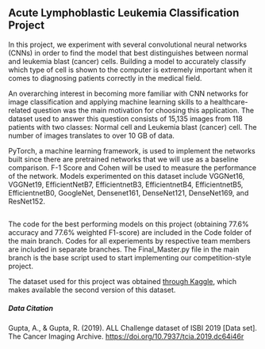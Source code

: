 ## Acute Lymphoblastic Leukemia Classification Project

In this project, we experiment with several convolutional neural networks (CNNs) in order to find the model that best distinguishes between normal and leukemia blast (cancer) cells. Building a model to accurately classify which type of cell is shown to the computer is extremely important when it comes to diagnosing patients correctly in the medical field.
 
 An overarching interest in becoming more familiar with CNN networks for image classification and applying machine learning skills to a healthcare-related question was the main motivation for choosing this application. The dataset used to answer this question consists of 15,135 images from 118 patients with two classes: Normal cell and Leukemia blast (cancer) cell. The number of images translates to over 10 GB of data.

PyTorch, a machine learning framework, is used to implement the networks built since there are pretrained networks that we will use as a baseline comparison. F-1 Score and Cohen will be used to measure the performance of the network.
Models experimented on this dataset include VGGNet16, VGGNet19, EfficientNetB7, EfficientnetB3, EfficientnetB4, EfficientnetB5, EfficientnetB0, GoogleNet, Densenet161, DenseNet121, DenseNet169, and ResNet152.



##

The code for the best performing models on this project (obtaining 77.6% accuracy and 77.6% weighted F1-score) are included in the Code folder of the main branch. Codes for all experiements by respective team members are included in separate branches. The Final_Master.py file in the main branch is the base script used to start implementing our competition-style project.

The dataset used for this project was obtained [through Kaggle](https://www.kaggle.com/andrewmvd/leukemia-classification), which makes available the second version of this dataset. 

##### Data Citation

Gupta, A., & Gupta, R. (2019). ALL Challenge dataset of ISBI 2019 [Data set]. The Cancer Imaging Archive. https://doi.org/10.7937/tcia.2019.dc64i46r
